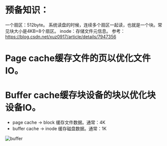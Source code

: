 # 预备知识：
一个扇区：512byte。
系统读盘的时候，连续多个扇区一起读，也就是一个块。常见块大小是4KB=8个扇区。
inode：存储文件元信息。
参考：https://blog.csdn.net/xuz0917/article/details/7947356

# Page cache缓存文件的页以优化文件IO。
# Buffer cache缓存块设备的块以优化块设备IO。

- page cache → block   缓存文件数据。通常：4K
- buffer cache → inode  缓存磁盘数据。通常：1K

![buffer]()
